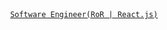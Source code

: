 <div  align="center">
  <a href="https://trekab.github.io/"><code>Software Engineer(RoR | React.js)</code></a>
</div>
